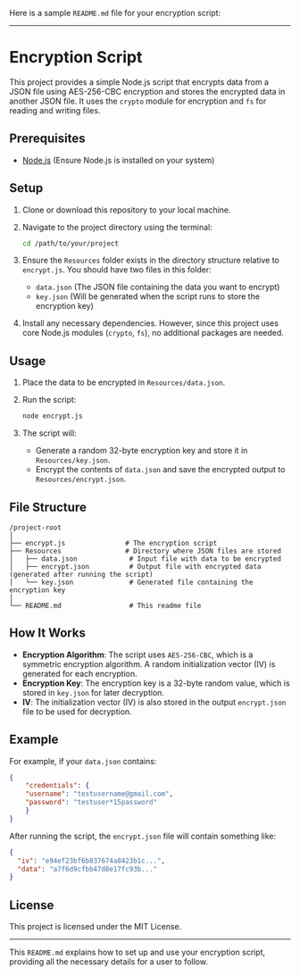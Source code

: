 Here is a sample `README.md` file for your encryption script:

---

# Encryption Script

This project provides a simple Node.js script that encrypts data from a JSON file using AES-256-CBC encryption and stores the encrypted data in another JSON file. It uses the `crypto` module for encryption and `fs` for reading and writing files.

## Prerequisites

- [Node.js](https://nodejs.org/) (Ensure Node.js is installed on your system)

## Setup

1. Clone or download this repository to your local machine.
2. Navigate to the project directory using the terminal:
   ```bash
   cd /path/to/your/project
   ```

3. Ensure the `Resources` folder exists in the directory structure relative to `encrypt.js`. You should have two files in this folder:
   - `data.json` (The JSON file containing the data you want to encrypt)
   - `key.json` (Will be generated when the script runs to store the encryption key)
   
4. Install any necessary dependencies. However, since this project uses core Node.js modules (`crypto`, `fs`), no additional packages are needed.

## Usage

1. Place the data to be encrypted in `Resources/data.json`.

2. Run the script:
   ```bash
   node encrypt.js
   ```

3. The script will:
   - Generate a random 32-byte encryption key and store it in `Resources/key.json`.
   - Encrypt the contents of `data.json` and save the encrypted output to `Resources/encrypt.json`.

## File Structure

```
/project-root
│
├── encrypt.js               # The encryption script
├── Resources                # Directory where JSON files are stored
│   ├── data.json             # Input file with data to be encrypted
│   ├── encrypt.json          # Output file with encrypted data (generated after running the script)
│   └── key.json              # Generated file containing the encryption key
│
└── README.md                 # This readme file
```

## How It Works

- **Encryption Algorithm**: The script uses `AES-256-CBC`, which is a symmetric encryption algorithm. A random initialization vector (IV) is generated for each encryption.
- **Encryption Key**: The encryption key is a 32-byte random value, which is stored in `key.json` for later decryption.
- **IV**: The initialization vector (IV) is also stored in the output `encrypt.json` file to be used for decryption.

## Example

For example, if your `data.json` contains:
```json
{
    "credentials": {
    "username": "testusername@gmail.com",
    "password": "testuser*15password"
    }
}
```

After running the script, the `encrypt.json` file will contain something like:
```json
{
  "iv": "e94ef23bf6b837674a8423b1c...",
  "data": "a7f6d9cfbb47d8e17fc93b..."
}
```

## License

This project is licensed under the MIT License.

---

This `README.md` explains how to set up and use your encryption script, providing all the necessary details for a user to follow.